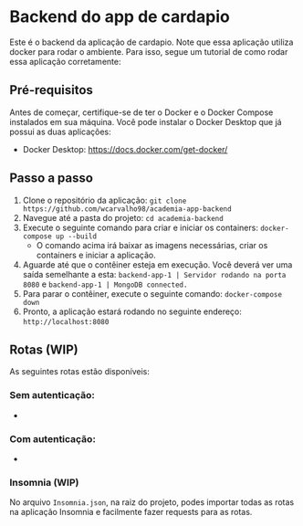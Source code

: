 # Backend do app de cardapio
Este é o backend da aplicação de cardapio. Note que essa aplicação utiliza docker para rodar o ambiente.
Para isso, segue um tutorial de como rodar essa aplicação corretamente:

## Pré-requisitos
Antes de começar, certifique-se de ter o Docker e o Docker Compose instalados em sua máquina. Você pode instalar o Docker Desktop que já possui as duas aplicações:
- Docker Desktop: https://docs.docker.com/get-docker/

## Passo a passo
1. Clone o repositório da aplicação: `git clone https://github.com/wcarvalho98/academia-app-backend`
2. Navegue até a pasta do projeto: `cd academia-backend`
3. Execute o seguinte comando para criar e iniciar os containers: `docker-compose up --build`
   - O comando acima irá baixar as imagens necessárias, criar os containers e iniciar a aplicação.
4. Aguarde até que o contêiner esteja em execução. Você deverá ver uma saída semelhante a esta: `backend-app-1 | Servidor rodando na porta 8080` e `backend-app-1 | MongoDB connected.`
5. Para parar o contêiner, execute o seguinte comando: `docker-compose down`
6. Pronto, a aplicação estará rodando no seguinte endereço: `http://localhost:8080`

## Rotas (WIP)
As seguintes rotas estão disponíveis:

### Sem autenticação:
- 

### Com autenticação:
- 


### Insomnia (WIP)
No arquivo `Insomnia.json`, na raiz do projeto, podes importar todas as rotas na aplicação Insomnia e facilmente fazer requests para as rotas.